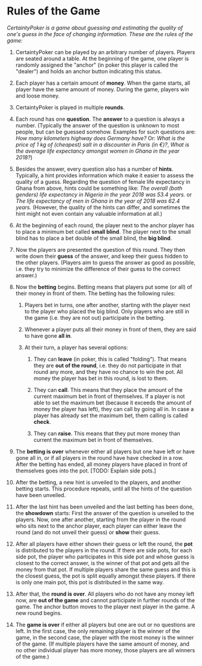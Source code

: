 # Rules of the Game

*CertaintyPoker is a game about guessing and estimating the quality of one's guess in the face of changing information. These are the rules of the game:*

1. CertaintyPoker can be played by an arbitrary number of players. Players are seated around a table. At the beginning of the game, one player is randomly assigned the "anchor" (in poker this player is called the "dealer") and holds an anchor button indicating this status.

2. Each player has a certain amount of __money__. When the game starts, all player have the same amount of money. During the game, players win and loose money.

3. CertaintyPoker is played in multiple __rounds__.

4. Each round has one __question__. The __answer__ to a question is always a number. (Typically the answer of the question is unknown to most people, but can be guessed somehow. Examples for such questions are: *How many kilometers highway does Germany have?* Or: *What is the price of 1 kg of (cheapest) salt in a discounter in Paris (in €)?*, *What is the average life expectancy amongst women in Ghana in the year 2018?*)

5. Besides the answer, every question also has a number of __hints__. Typically, a hint provides information which make it easier to assess the quality of a guess. Regarding the question of female life expectancy in Ghana from above, hints could be something like: *The overall (both genders) life expectancy in Nigeria in the year 2018 was 53.4 years.* or *The life expectancy of men in Ghana in the year of 2018 was 62.4 years.*  (However, the quality of the hints can differ, and sometimes the hint might not even contain any valuable information at all.)

6. At the beginning of each round, the player next to the anchor player has to place a minimum bet called __small blind__. The player next to the small blind has to place a bet double of the small blind, the __big blind__.

7. Now the players are presented the question of this round. They then write down their __guess__ of the answer, and keep their guess hidden to the other players. (Players aim to guess the answer as good as possible, i.e. they try to minimize the difference of their guess to the correct answer.)

8. Now the __betting__ begins. Betting means that players put some (or all) of their money in front of them. The betting has the following rules:

    1. Players bet in turns, one after another, starting with the player next to the player who placed the big blind. Only players who are still in the game (i.e. they are not out) participate in the betting.

    2. Whenever a player puts all their money in front of them, they are said to have gone __all in__.

    3. At their turn, a player has several options:

        1. They can __leave__ (in poker, this is called "folding"). That means they are __out of the round__, i.e. they do not participate in that round any more, and they have no chance to win the pot. All money the player has bet in this round, is lost to them.

        2. They can __call__. This means that they place the amount of the current maximum bet in front of themselves. If a player is not able to set the maximum bet (because it exceeds the amount of money the player has left), they can call by going all in. In case a player has already set the maximum bet, them calling is called __check__.

        3. They can __raise__. This means that they put more money than current the maximum bet in front of themselves.

9. The __betting is over__ whenever either all players but one have left or have gone all in, or if all players in the round have have checked in a row. After the betting has ended, all money players have placed in front of themselves goes into the pot. [TODO: Explain side pots.]

10. After the betting, a new hint is unveiled to the players, and another betting starts. This procedure repeats, until all the hints of the question have been unveiled.

11. After the last hint has been unveiled and the last betting has been done, the __showdown__ starts: First the answer of the question is unveiled to the players. Now, one after another, starting from the player in the round who sits next to the anchor player, each player can either leave the round (and do not unveil their guess) or __show__ their guess.

12. After all players have either shown their guess or left the round, the __pot__ is distributed to the players in the round. If there are side pots, for each side pot, the player who participates in this side pot and whose guess is closest to the correct answer, is the winner of that pot and gets all the money from that pot. If multiple players share the same guess and this is the closest guess, the pot is split equally amongst these players. If there is only one main pot, this pot is distributed in the same way.

13. After that, the __round is over__. All players who do not have any money left now, are __out of the game__ and cannot participate in further rounds of the game. The anchor button moves to the player next player in the game. A new round begins.

14. The __game is over__ if either all players but one are out or no questions are left. In the first case, the only remaining player is the winner of the game, in the second case, the player with the most money is the winner of the game. (If multiple players have the same amount of money, and no other individual player has more money, those players are all winners of the game.)
